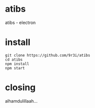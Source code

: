 # atibs
atibs - electron

# install
```
git clone https://github.com/9r3i/atibs
cd atibs
npm install
npm start
```

# closing
alhamdulillaah...


